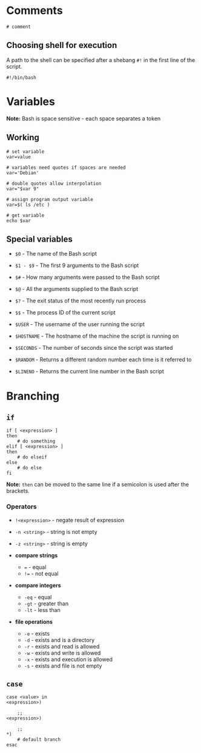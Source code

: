 # Comments

    # comment

## Choosing shell for execution

A path to the shell can be specified after a shebang `#!` in the first line of the script.

    #!/bin/bash

# Variables

**Note:** Bash is space sensitive - each space separates a token

## Working

```
# set variable
var=value

# variables need quotes if spaces are needed
var='Debian'

# double quotes allow interpolation
var="$var 9"

# assign program output variable  
var=$( ls /etc )

# get variable
echo $var
```

## Special variables

- `$0` - The name of the Bash script

- `$1 - $9` - The first 9 arguments to the Bash script

- `$#` - How many arguments were passed to the Bash script

- `$@` - All the arguments supplied to the Bash script

- `$?` - The exit status of the most recently run process

- `$$` - The process ID of the current script

- `$USER` - The username of the user running the script

- `$HOSTNAME` - The hostname of the machine the script is running on

- `$SECONDS` - The number of seconds since the script was started

- `$RANDOM` - Returns a different random number each time is it referred to

- `$LINENO` - Returns the current line number in the Bash script

# Branching

## `if`

    if [ <expression> ]
    then
        # do something
    elif [ <expression> ]
    then
        # do elseif
    else
        # do else
    fi

**Note:** `then` can be moved to the same line if a semicolon is used after the brackets. 

### Operators

- `!<expression>` - negate result of expression
- `-n <string>` - string is not empty 
- `-z <string>` - string is empty

- **compare strings**
    - `=` - equal
    - `!=` - not equal

- **compare integers**
    - `-eq` - equal
    - `-gt` - greater than 
    - `-lt` - less than

- **file operations**
    - `-e` - exists 
    - `-d` - exists and is a directory
    - `-r` - exists and read is allowed
    - `-w` - exists and write is allowed
    - `-x` - exists and execution is allowed
    - `-s` - exists and file is not empty 

## `case`

    case <value> in
    <expression>)

        ;;
    <expression>)

        ;;
    *)
        # default branch
    esac
